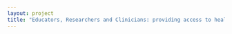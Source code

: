 ```yaml
--- 
layout: project 
title: "Educators, Researchers and Clinicians: providing access to health sciences collections to advance health worldwide." 
---
```



